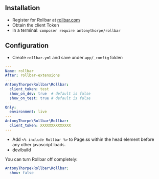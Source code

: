 ## Installation
* Register for Rollbar at [rollbar.com](https://rollbar.com/)
* Obtain the client Token
* In a terminal:
`composer require antonythorpe/rollbar`

## Configuration
* Create `rollbar.yml` and save under `app/_config` folder:
```yml
---
Name: rollbar
After: rollbar-extensions
---
AntonyThorpe\Rollbar\Rollbar:
  client_token: test
  show_on_dev: true  # default is false
  show_on_test: true # default is false
---
Only:
  environment: live
---
AntonyThorpe\Rollbar\Rollbar:
  client_token: XXXXXXXXXXXXXX
---
```
* Add `<% include Rollbar %>` to Page.ss within the head element before any other javascript loads.
* dev/build

You can turn Rollbar off completely:
```yml
AntonyThorpe\Rollbar\Rollbar:
  show: false
```

